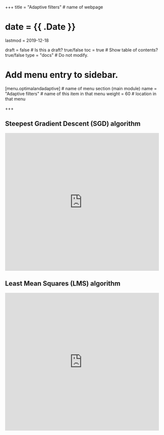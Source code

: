 +++
title = "Adaptive filters"         # name of webpage

# date = {{ .Date }}
lastmod = 2019-12-18

draft = false  # Is this a draft? true/false
toc = true  # Show table of contents? true/false
type = "docs"  # Do not modify.

# Add menu entry to sidebar.
[menu.optimalandadaptive]                       # name of menu section (main module)
  name = "Adaptive filters"        # name of this item in that menu
  weight = 60                           # location in that menu

+++

## Steepest Gradient Descent (SGD) algorithm
<iframe width="100%" height="450" src="https://www.youtube.com/embed/azRmW_rJCMg" frameborder="0" allow="accelerometer; autoplay; encrypted-media; gyroscope; picture-in-picture" allowfullscreen></iframe>

## Least Mean Squares (LMS) algorithm
<iframe width="100%" height="450" src="https://www.youtube.com/embed/t_vp5A_Kzjs" frameborder="0" allow="accelerometer; autoplay; encrypted-media; gyroscope; picture-in-picture" allowfullscreen></iframe>
